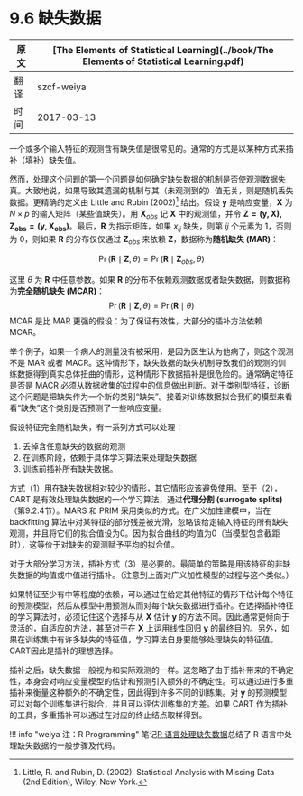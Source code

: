 # 9.6 缺失数据

| 原文   | [The Elements of Statistical Learning](../book/The Elements of Statistical Learning.pdf) |
| ---- | ---------------------------------------- |
| 翻译   | szcf-weiya                               |
| 时间   | 2017-03-13                               |

一个或多个输入特征的观测含有缺失值是很常见的。通常的方式是以某种方式来插补（填补）缺失值。

然而，处理这个问题的第一个问题是如何确定缺失数据的机制是否使观测数据失真。大致地说，如果导致其遗漏的机制与其（未观测到的）值无关，则是随机丢失数据。更精确的定义由 Little and Rubin (2002)[^1] 给出。假设 $\mathbf y$ 是响应变量，$\mathbf X$ 为 $N\times p$ 的输入矩阵（某些值缺失）。用 $\mathbf X_{obs}$ 记 $\mathbf X$ 中的观测值，并令 $\mathbf{Z=(y,X),Z_{obs}=(y,X_{obs})}$。最后，$\mathbf R$ 为指示矩阵，如果 $x_{ij}$ 缺失，则第 $ij$ 个元素为 1，否则为 0，则如果 $\mathbf R$ 的分布仅仅通过 $\mathbf Z_{obs}$ 来依赖 $\mathbf Z$，数据称为**随机缺失 (MAR)**：

$$
\Pr(\mathbf R\mid \mathbf Z,\theta) = \Pr(\mathbf R\mid\mathbf Z_{obs}, \theta)\tag{9.31}
$$

这里 $\theta$ 为 $\mathbf R$ 中任意参数。如果 $\mathbf R$ 的分布不依赖观测数据或者缺失数据，则数据称为**完全随机缺失 (MCAR)**：
$$
\Pr(\mathbf R\mid \mathbf Z,\theta) = \Pr(\mathbf R\mid \theta)\tag{9.32}
$$
MCAR 是比 MAR 更强的假设：为了保证有效性，大部分的插补方法依赖 MCAR。

举个例子，如果一个病人的测量没有被采用，是因为医生认为他病了，则这个观测不是 MAR 或者 MACR。这种情形下，缺失数据的缺失机制导致我们的观测的训练数据得到真实总体扭曲的情形，这种情形下数据插补是很危险的。通常确定特征是否是 MACR 必须从数据收集的过程中的信息做出判断。对于类别型特征，诊断这个问题是把缺失作为一个新的类别“缺失”。接着对训练数据拟合我们的模型来看看“缺失”这个类别是否预测了一些响应变量。

假设特征完全随机缺失，有一系列方式可以处理：

1. 丢掉含任意缺失的数据的观测
2. 在训练阶段，依赖于具体学习算法来处理缺失数据
3. 训练前插补所有缺失数据。

方式（1）用在缺失数据相对较少的情形，其它情形应该避免使用。至于（2），CART 是有效处理缺失数据的一个学习算法，通过**代理分割 (surrogate splits)**（第9.2.4节）。MARS 和 PRIM 采用类似的方式。在广义加性建模中，当在 backfitting 算法中对某特征的部分残差被光滑，忽略该给定输入特征的所有缺失观测，并且将它们的拟合值设为0。因为拟合曲线的均值为0（当模型包含截距时），这等价于对缺失的观测赋予平均的拟合值。

对于大部分学习方法，插补方式（3）是必要的。最简单的策略是用该特征的非缺失数据的均值或中值进行插补。（注意到上面对广义加性模型的过程与这个类似。）

如果特征至少有中等程度的依赖，可以通过在给定其他特征的情形下估计每个特征的预测模型，然后从模型中用预测从而对每个缺失数据进行插补。在选择插补特征的学习算法时，必须记住这个选择与从 $\mathbf X$ 估计 $\mathbf y$ 的方法不同。因此通常更倾向于灵活的，自适应的方法，甚至对于在 $\mathbf X$ 上运用线性回归 $\mathbf y$ 的最终目的。另外，如果在训练集中有许多缺失的特征值，学习算法自身要能够处理缺失的特征值。CART因此是插补的理想选择。

插补之后，缺失数据一般视为和实际观测的一样。这忽略了由于插补带来的不确定性，本身会对响应变量模型的估计和预测引入额外的不确定性。可以通过进行多重插补来衡量这种额外的不确定性，因此得到许多不同的训练集。对 $\mathbf y$ 的预测模型可以对每个训练集进行拟合，并且可以评估训练集的方差。如果 CART 作为插补的工具，多重插补可以通过在对应的终止结点取样得到。

!!! info "weiya 注：R Programming"
    笔记[R 语言处理缺失数据](../notes/missing-data/missing-data/index.html)总结了 R 语言中处理缺失数据的一般步骤及代码。

[^1]: Little, R. and Rubin, D. (2002). Statistical Analysis with Missing Data (2nd Edition), Wiley, New York.
